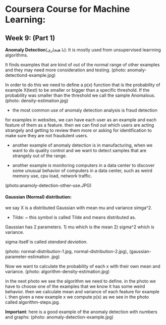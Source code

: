 # Coursera Course for Machine Learning:


## Week 9: (Part 1)

__Anomaly Detection__(نا هنجاری): It is mostly used from unsupervised learrning algorithms.

It finds examples that are kind of out of the normal range of other examples and they may need more consideration and testing.
(photo: anomaly-detectiond-example.jpg)

In order to do this we need to define a p(x) function that is the probability of example X(test) to be smaller or bigger than a specific threshold. If the probability was smaller than the threshold we call the sample Anomalous.
(photo: density-estimation.jpg)

- the most common use of anomaly detection analysis is  fraud detection

for examples in websites, we can have each user as an example and each feature of them as a feature. then we can find out which users are acting strangely and getting to review them more or asking for identification to make sure they are not fraudulent users.


- another example of anomaly detection is in manufacturing, when we want to do quality control and we want to detect samples that are strangely out of the range.

- another example is monitoring computers in a data center to discover some unusual behavior of computers in a data center, such as weird memory use, cpu load, network traffic.

(photo:anamoly-detection-other-use.JPG)


#### Gaussian (Normal) distribution:

we say X is a distributed Gaussian with mean mu and variance simga^2.

- Tilde: ~   this symbol is called Tilde and means distributed as.

Gaussian has 2 parameters. 1) mu which is the mean  2) sigma^2 which is variance.

sigma itself is called _standard deviation_.

(photo: normal-distribution-1.jpg, normal-distribution-2.jpg), (gaussian-parameter-estimation
.jpg)

Now we want to calculate the probability of each x with their own mean and variance.
(photo: algorithm-density-estimation.jpg)

in the next photo we see the algorithm we need to define. in the photo we have to choose one of the examples that we know it has some weird behavior. then we calculate mean and variance of each feature for example i. then given a new example x we compute p(x) as we see in the photo called algorithm-steps.jpg.

__Important__: here is a good example of the anomaly detection with numbers and graphs:
(photo: anomaly-detection-example.jpg)
